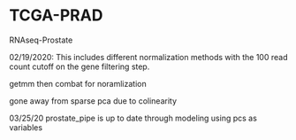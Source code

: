# TCGA-PRAD
 RNAseq-Prostate

02/19/2020: This includes different normalization methods with the 100 read count cutoff on the gene filtering step.

getmm then combat for noramlization

gone away from sparse pca due to colinearity


03/25/20
prostate_pipe is up to date through modeling using pcs as variables
